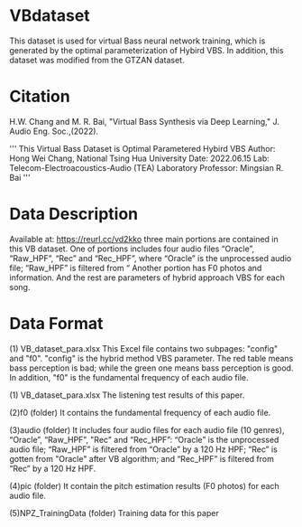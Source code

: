 # VBdataset
This dataset is used for virtual Bass neural network training, which is generated by the optimal parameterization of Hybird VBS. In addition, this dataset was modified from the GTZAN dataset.

# Citation
H.W. Chang and M. R. Bai, "Virtual Bass Synthesis via Deep Learning," J. Audio Eng. Soc.,(2022).

'''
This Virtual Bass Dataset is Optimal Parametered Hybird VBS
Author: Hong Wei Chang, National Tsing Hua University
Date: 2022.06.15
Lab: Telecom-Electroacoustics-Audio (TEA) Laboratory 
Professor: Mingsian R. Bai
'''

# Data Description
Available at: https://reurl.cc/vd2kko
three main portions are contained in this VB dataset. One of portions includes four audio files “Oracle”, “Raw_HPF”, “Rec” and “Rec_HPF”, where “Oracle” is the unprocessed audio file; “Raw_HPF” is filtered from “ Another portion has F0 photos and information. And the rest are parameters of hybrid approach VBS for each song.

# Data Format
(1) VB_dataset_para.xlsx
This Excel file contains two subpages: "config" and "f0". "config" is the hybrid method VBS parameter. The red table means bass perception is bad; while the green one means bass perception is good. In addition, "f0" is the fundamental frequency of each audio file.

(1) VB_dataset_para.xlsx
The listening test results of this paper.

(2)f0 (folder)
It contains the fundamental frequency of each audio file.

(3)audio (folder)
It includes four audio files for each audio file (10 genres), “Oracle”, “Raw_HPF”, "Rec" and “Rec_HPF”: “Oracle” is the unprocessed audio file; “Raw_HPF” is filtered from “Oracle” by a 120 Hz HPF; “Rec” is gotten from "Oracle" after VB algorithm; and “Rec_HPF” is filtered from “Rec” by a 120 Hz HPF.

(4)pic (folder)
It contain the pitch estimation results (F0 photos) for each audio file.

(5)NPZ_TrainingData (folder)
Training data for this paper
